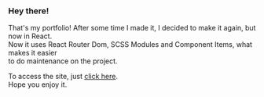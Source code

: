 ### Hey there! 

That's my portfolio! After some time I made it, I decided to make it again, but now in React.\
Now it uses React Router Dom, SCSS Modules and Component Items, what makes it easier\
to do maintenance on the project.

To access the site, just [click here](https://ribas.dev/).\
Hope you enjoy it.
